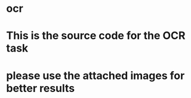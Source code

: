 # ocr 
# This is the source code for the OCR task
# please use the attached images for better  results
#
